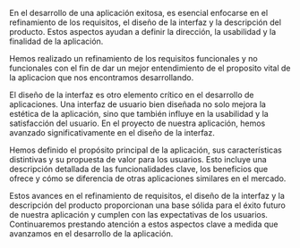 En el desarrollo de una aplicación exitosa, es esencial enfocarse en el refinamiento de los requisitos, el diseño de la interfaz y la descripción del producto. Estos aspectos ayudan a definir la dirección, la usabilidad y la finalidad de la aplicación.

Hemos realizado un refinamiento de los requisitos funcionales y no funcionales con el fin de dar un mejor entendimiento de el proposito vital de la aplicacion que nos encontramos desarrollando.

El diseño de la interfaz es otro elemento crítico en el desarrollo de aplicaciones. Una interfaz de usuario bien diseñada no solo mejora la estética de la aplicación, sino que también influye en la usabilidad y la satisfacción del usuario. En el proyecto de nuestra aplicación, hemos avanzado significativamente en el diseño de la interfaz.

Hemos definido el propósito principal de la aplicación, sus características distintivas y su propuesta de valor para los usuarios. Esto incluye una descripción detallada de las funcionalidades clave, los beneficios que ofrece y cómo se diferencia de otras aplicaciones similares en el mercado.

Estos avances en el refinamiento de requisitos, el diseño de la interfaz y la descripción del producto proporcionan una base sólida para el éxito futuro de nuestra aplicación y cumplen con las expectativas de los usuarios. Continuaremos prestando atención a estos aspectos clave a medida que avanzamos en el desarrollo de la aplicación.